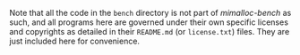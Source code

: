 Note that all the code in the `bench` directory is not part of
_mimalloc-bench_ as such, and all programs here are
governed under their own specific licenses and copyrights as detailed in
their `README.md` (or `license.txt`) files.
They are just included here for convenience.
